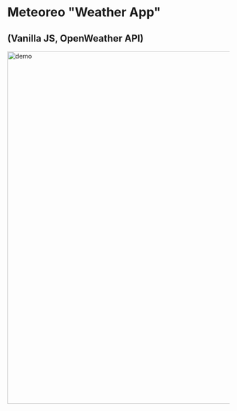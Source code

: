 # Meteoreo "Weather App"
## (Vanilla JS, OpenWeather API)

<img align="center" alt="demo" width="800" src="[https://github.com/Lucia-Ay/](https://github.com/Lucia-Ay/Meteoreo/blob/main/Meteoreo.png)https://github.com/Lucia-Ay/Meteoreo/blob/main/Meteoreo.png">
